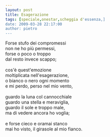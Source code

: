```yaml
---
layout: post
title: Esagerazione
tags: [speciale,onestar,scheggia d'essenza,]
date: 2009-03-28 22:17:00
author: pietro
---
```

Forse stufo dei compromessi<br/>non ne ho più permessi,<br/>forse o poco o troppo<br/>dal resto invece scappo;<br/><br/>cos'è quest'emozione<br/>moltiplicata nell'esagerazione,<br/>o bianco o nero ogni momento<br/>e mi perdo, perso nel mio vento,<br/><br/>guardo la luna col cannocchiale<br/>guardo una stella e meraviglia,<br/>guardo il sole e troppo male,<br/>ma di vedere ancora ho voglia;<br/><br/>e forse cieco e oramai stanco<br/>mai ho visto, il girasole al mio fianco.
